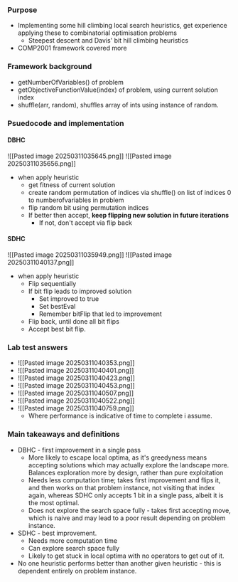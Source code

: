 ### Purpose
- Implementing some hill climbing local search heuristics, get experience applying these to combinatorial optimisation problems
	- Steepest descent and Davis' bit hill climbing heuristics
- COMP2001 framework covered more


### Framework background
- getNumberOfVariables() of problem
- getObjectiveFunctionValue(index) of problem, using current solution index
- shuffle(arr, random),  shuffles array of ints using instance of random. 

### Psuedocode and implementation
#### DBHC
![[Pasted image 20250311035645.png]]
![[Pasted image 20250311035656.png]]
- when apply heuristic
	- get fitness of current solution
	- create random permutation of indices via shuffle() on list of indices 0 to numberofvariables in problem
	- flip random bit using permutation indices
	- If better then accept, **keep flipping new solution in future iterations**
		- If not, don't accept via flip back

#### SDHC
![[Pasted image 20250311035949.png]]
![[Pasted image 20250311040137.png]]
- when apply heuristic
	- Flip sequentially
	- If bit flip leads to improved solution
		- Set improved to true
		- Set bestEval
		- Remember bitFlip that led to improvement
	- Flip back, until done all bit flips
	- Accept best bit flip.

### Lab test answers
- ![[Pasted image 20250311040353.png]]
- ![[Pasted image 20250311040401.png]]
- ![[Pasted image 20250311040423.png]]
- ![[Pasted image 20250311040453.png]]
- ![[Pasted image 20250311040507.png]]
- ![[Pasted image 20250311040522.png]]
- ![[Pasted image 20250311040759.png]]
	- Where performance is indicative of time to complete i assume.
### Main takeaways and definitions
- DBHC - first improvement in a single pass
	- More likely to escape local optima, as it's greedyness means accepting solutions which may actually explore the landscape more. Balances exploration more by design, rather than pure exploitation
	- Needs less computation time; takes first improvement and flips it, and then works on that problem instance, not visiting that index again, whereas SDHC only accepts 1 bit in a single pass, albeit it is the most optimal. 
	- Does not explore the search space fully - takes first accepting move, which is naive and may lead to a poor result depending on problem instance. 
- SDHC - best improvement.
	- Needs more computation time
	- Can explore search space fully
	- Likely to get stuck in local optima with no operators to get out of it. 
- No one heuristic performs better than another given heuristic - this is dependent entirely on problem instance. 

